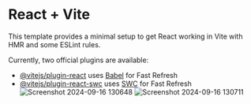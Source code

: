 # React + Vite

This template provides a minimal setup to get React working in Vite with HMR and some ESLint rules.

Currently, two official plugins are available:

- [@vitejs/plugin-react](https://github.com/vitejs/vite-plugin-react/blob/main/packages/plugin-react/README.md) uses [Babel](https://babeljs.io/) for Fast Refresh
- [@vitejs/plugin-react-swc](https://github.com/vitejs/vite-plugin-react-swc) uses [SWC](https://swc.rs/) for Fast Refresh
![Screenshot 2024-09-16 130648](https://github.com/user-attachments/assets/7e1e1f9d-20f1-40d7-a1d4-280051a9bc5d)
![Screenshot 2024-09-16 130711](https://github.com/user-attachments/assets/9b827fac-88d5-488b-961c-2adc927fa6af)
